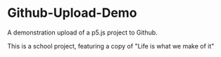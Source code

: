 # Github-Upload-Demo
A demonstration upload of a p5.js project to Github.

This is a school project, featuring a copy of "Life is what we make of it"
